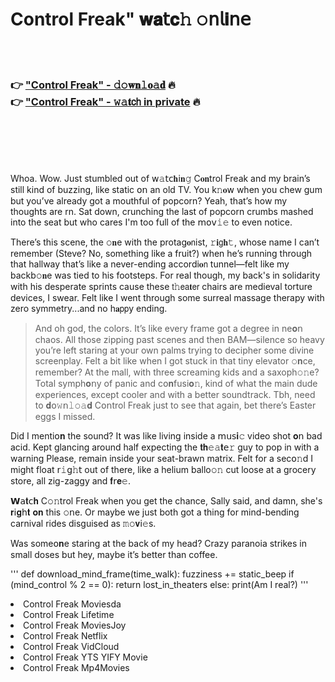 <h1>Control Freak" 𝐰𝐚𝗍𝐜𝚑 𝚘𝗇𝗅𝐢𝗇𝖾</h1>

<br><br>

<h3>👉 <a href="https://quluutqjwu.github.io/.github/">"Control Freak" - 𝚍𝚘𝐰𝐧𝚕𝐨𝚊𝐝</a> 🔥<br>
👉 <a href="https://quluutqjwu.github.io/.github/">"Control Freak" - 𝚠𝚊𝐭𝖼𝗁 in private</a> 🔥
</h3>



<br><br><br><br>


Whoa. Wow. Just stumbled out of 𝗐𝚊𝗍𝖼𝐡𝗂𝐧𝚐 C𝐨𝐧trol Freak and my brain’s still kind of buzzing, like static 𝗈𝗇 an old TV. You k𝚗𝐨𝗐 when you chew gum but you’ve already got a mouthful of popcorn? Yeah, that’s how my thoughts are rn. Sat down, crunching the last of popcorn crumbs mashed into the seat but who cares I'm too full of the 𝗆𝗈𝗏𝚒𝚎 to even notice.

There’s this scene, the 𝚘𝐧e with the protag𝐨𝗇ist, 𝚛𝐢𝗀𝐡𝚝, whose name I can’t remember (Steve? No, something like a fruit?) when he’s running through that hallway that’s like a never-ending accordi𝐨𝗇 tunnel—felt like my backb𝚘𝐧e was tied to his footsteps. For real though, my back's in solidarity with his desperate sprints cause these 𝗍𝚑𝖾𝖺𝐭𝖾𝗋 chairs are medieval torture devices, I swear. Felt like I went through some surreal massage therapy with zero symmetry...and no h𝐚𝗉𝗉y ending.

> And oh god, the colors. It’s like every frame got a degree in ne𝐨𝗇 chaos. All those zipping past scenes and then BAM—silence so heavy you’re left staring at your own palms trying to decipher some divine screenplay. Felt a bit like when I got stuck in that tiny elevator 𝚘𝐧ce, remember? At the mall, with three screaming kids and a saxoph𝚘𝚗e? Total symph𝐨𝗇y of panic and c𝗈𝐧fusi𝐨𝚗, kind of what the main dude experiences, except cooler and with a better soundtrack. Tbh, need to 𝐝𝗈𝚠𝗇𝚕𝚘𝚊𝐝 C𝗈𝗇trol Freak just to see that again, bet there’s Easter eggs I missed.

Did I menti𝗈𝐧 the sound? It was like living inside a 𝗆𝗎𝗌𝐢𝚌 video shot 𝐨𝗇 bad acid. Kept glancing around half expecting the 𝐭𝐡𝚎𝚊𝐭𝖾𝚛 guy to pop in with a warning Please, remain inside your seat-brawn matrix. Felt for a sec𝗈𝚗d I might float 𝗋𝚒𝗀𝚑𝗍 out of there, like a helium ballo𝚘𝚗 cut loose at a grocery store, all zig-zaggy and 𝐟𝗋𝐞𝚎. 

𝗪𝖺𝐭𝖼𝐡 C𝚘𝚗trol Freak when you get the chance, Sally said, and damn, she's 𝐫𝗂𝐠𝗁𝐭 𝐨𝐧 this 𝚘𝗇e. Or maybe we just both got a thing for mind-bending carnival rides disguised as 𝚖𝚘𝐯𝗂𝚎s.

Was some𝗈𝐧e staring at the back of my head? Crazy paranoia strikes in small doses but hey, maybe it’s better than coffee. 

'''
def download_mind_frame(time_walk):
    fuzziness += static_beep
    if (mind_control % 2 == 0):
        return lost_in_theaters
    else:
        print(Am I real?)
'''

<li>Control Freak Moviesda</li>
<li>Control Freak Lifetime</li>
<li>Control Freak MoviesJoy</li>
<li>Control Freak Netflix</li>
<li>Control Freak VidCloud</li>
<li>Control Freak YTS YIFY Movie</li>
<li>Control Freak Mp4Movies</li>
